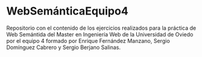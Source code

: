 # WebSemánticaEquipo4
Repositorio con el contenido de los ejercicios realizados para la práctica de Web Semántida del Master en Ingeniería Web de la Universidad de Oviedo por el equipo 4 formado por Enrique Fernández Manzano, Sergio Domínguez Cabrero y Sergio Berjano Salinas.
